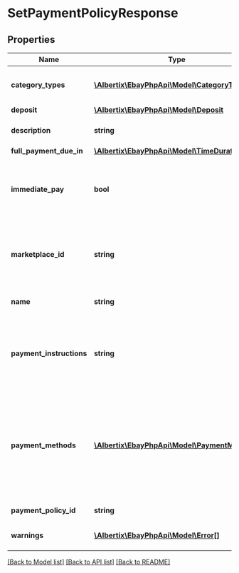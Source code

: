 # SetPaymentPolicyResponse

## Properties
Name | Type | Description | Notes
------------ | ------------- | ------------- | -------------
**category_types** | [**\Albertix\EbayPhpApi\Model\CategoryType[]**](CategoryType.md) | The CategoryTypeEnum value to which this policy applies. Used to discern accounts that sell motor vehicles from those that don&#39;t. (Currently, each policy can be set to only one categoryTypes value at a time.) | [optional] 
**deposit** | [**\Albertix\EbayPhpApi\Model\Deposit**](Deposit.md) |  | [optional] 
**description** | **string** | An optional seller-defined description of the payment policy for internal use (this value is not displayed to end users). | [optional] 
**full_payment_due_in** | [**\Albertix\EbayPhpApi\Model\TimeDuration**](TimeDuration.md) |  | [optional] 
**immediate_pay** | **bool** | If set to true, payment is due upon receipt (eBay generates a receipt when the buyer agrees to purchase an item). Your items will be available for other buyers until payment is complete. This boolean must be set in the payment policy if the seller wants to create a listing that has an &amp;quot;immediate payment&amp;quot; requirement. Default: false | [optional] 
**marketplace_id** | **string** | The ID of the eBay marketplace to which this payment policy applies. If this value is not specified, value defaults to the seller&#39;s eBay registration site. For implementation help, refer to &lt;a href&#x3D;&#39;https://developer.ebay.com/devzone/rest/api-ref/account/types/MarketplaceIdEnum.html&#39;&gt;eBay API documentation&lt;/a&gt; | [optional] 
**name** | **string** | A user-defined name for this payment policy. Names must be unique for policies assigned to the same marketplace. Max length: 64 | [optional] 
**payment_instructions** | **string** | This user-defined field allows the seller to give payment instructions to the buyer. These instructions appear on the eBay View Item and Checkout pages. eBay recommends the seller use this field to clarify payment policies for motor vehicles (eBay Motors US and CA). For example, sellers can include the specifics on the deposit (if required), pickup/delivery arrangements, and full payment details on the vehicle. Max length: 500 | [optional] 
**payment_methods** | [**\Albertix\EbayPhpApi\Model\PaymentMethod[]**](PaymentMethod.md) | A list of the payment methods accepted by the seller. Each payment policy must specify at least one payment method. Payment policies used with motor vehicle listings that require a deposit must have PayPal listed has a payment method (deposits require PayPal as the payment method). Also, in order for a buyer to make a full payment on a US or CA motor vehicle, the payment policy must specify at least one of the following as a payment method: CashOnPickup LoanCheck MOCC (money order or cashier&#39;s check) PaymentSeeDescription (payment instructions are in the paymentInstructions field) PersonalCheck | [optional] 
**payment_policy_id** | **string** | A unique eBay-assigned ID for a payment policy. This ID is generated when the policy is created. | [optional] 
**warnings** | [**\Albertix\EbayPhpApi\Model\Error[]**](Error.md) | A list of warnings related to request. This field normally returns empty, which indicates the request did not generate any warnings. | [optional] 

[[Back to Model list]](../README.md#documentation-for-models) [[Back to API list]](../README.md#documentation-for-api-endpoints) [[Back to README]](../README.md)



